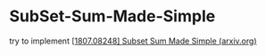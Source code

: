 # SubSet-Sum-Made-Simple
try to implement [[1807.08248\] Subset Sum Made Simple (arxiv.org)](https://arxiv.org/abs/1807.08248)
